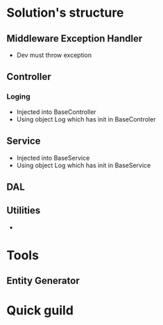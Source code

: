 # Solution's structure

## Middleware Exception Handler
- Dev must throw exception 

## Controller
### Loging
- Injected into BaseController
- Using object Log which has init in BaseControler

## Service
- Injected into BaseService
- Using object Log which has init in BaseService
## DAL

## Utilities
- 

# Tools
## Entity Generator

# Quick guild